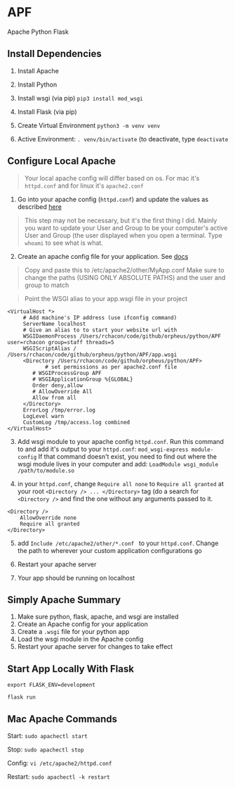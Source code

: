 # APF
Apache Python Flask

## Install Dependencies

1. Install Apache
2. Install Python
3. Install wsgi (via pip) `pip3 install mod_wsgi`
3. Install Flask (via pip)

4. Create Virtual Environment `python3 -m venv venv`
5. Active Environment: `. venv/bin/activate` (to deactivate, type
   `deactivate`

## Configure Local Apache

> Your local apache  config will differ based on os. For mac it's
`httpd.conf` and for linux it's `apache2.conf`


1. Go into your apache config (`httpd.conf`) and update the values as
   described [here](https://medium.com/@crmcmullen/how-to-install-apache-on-macos-10-13-high-sierra-and-10-14-mojave-using-homebrew-3cb6bf6e3cd4)

> This step may not be necessary, but it's the first thing I did. Mainly
you want to update your User and Group to be your computer's active User
and Group (the user displayed when you open a terminal. Type `whoami` to
see what is what.

2. Create an apache config file for your application. See
   [docs](https://flask.palletsprojects.com/en/1.1.x/deploying/mod_wsgi/)

> Copy and paste this to /etc/apache2/other/MyApp.conf
> Make sure to change the paths (USING ONLY ABSOLUTE PATHS) and the user
and group to match

> Point the WSGI alias to your app.wsgi file in your project

```
<VirtualHost *>
     # Add machine's IP address (use ifconfig command)
     ServerName localhost
     # Give an alias to to start your website url with
     WSGIDaemonProcess /Users/rchacon/code/github/orpheus/python/APF user=rchacon group=staff threads=5
     WSGIScriptAlias / /Users/rchacon/code/github/orpheus/python/APF/app.wsgi
     <Directory /Users/rchacon/code/github/orpheus/python/APF>
     		# set permissions as per apache2.conf file
        # WSGIProcessGroup APF
        # WSGIApplicationGroup %{GLOBAL}
        Order deny,allow
        # AllowOverride All
        Allow from all
     </Directory>
     ErrorLog /tmp/error.log
     LogLevel warn
     CustomLog /tmp/access.log combined
</VirtualHost>
```

3. Add wsgi module to your apache config `httpd.conf`. Run this command to and add it's output to your `httpd.conf`: `mod_wsgi-express module-config`
If that command doesn't exist, you need to find out where the wsgi
module lives in your computer and add: `LoadModule wsgi_module
/path/to/module.so`

4. in your `httpd.conf`, change `Require all none` to `Require all
   granted` at your root `<Directory /> ... </Directory>` tag (do a
   search for `<Directory />` and find the one without any arguments
   passed to it.

```
<Directory />
    AllowOverride none
    Require all granted
</Directory>
```

5. add `Include /etc/apache2/other/*.conf ` to your `httpd.conf`. Change
   the path to wherever your custom application configurations go

6. Restart your apache server

7. Your app should be running on localhost

## Simply Apache Summary

1. Make sure python, flask, apache, and wsgi are installed
2. Create an Apache config for your application
3. Create a `.wsgi` file for your python app
3. Load the wsgi module in the Apache config
4. Restart your apache server for changes to take effect

## Start App Locally With Flask

`export FLASK_ENV=development`

`flask run`

## Mac Apache Commands

Start: `sudo apachectl start`

Stop: `sudo apachectl stop`

Config: `vi /etc/apache2/httpd.conf`

Restart: `sudo apachectl -k restart`
